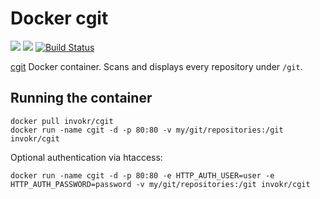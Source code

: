 Docker cgit
=================

![](https://badge.imagelayers.io/invokr/cgit:latest.svg)
![](https://img.shields.io/docker/pulls/invokr/cgit.svg)
[![Build Status](https://travis-ci.org/invokr/docker-cgit.svg?branch=master)](https://travis-ci.org/invokr/docker-cgit)

[cgit](http://git.zx2c4.com/cgit/) Docker container. Scans and displays every repository under `/git`.

Running the container
----------------------

    docker pull invokr/cgit
    docker run -name cgit -d -p 80:80 -v my/git/repositories:/git invokr/cgit

Optional authentication via htaccess:

    docker run -name cgit -d -p 80:80 -e HTTP_AUTH_USER=user -e HTTP_AUTH_PASSWORD=password -v my/git/repositories:/git invokr/cgit
